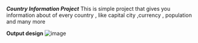 ***Country Information Project***
This is simple project that gives you information about of every country
, like capital city ,currency , population and many more

**Output design**
![image](https://user-images.githubusercontent.com/65617964/205911050-98d8773b-2f65-4182-9f05-9c81c041e491.png)
